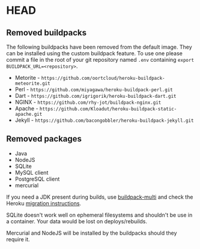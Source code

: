 # HEAD

## Removed buildpacks

The following buildpacks have been removed from the default image.
They can be installed using the custom buildpack feature. To use one
please commit a file in the root of your git repository named `.env`
containing `export BUILDPACK_URL=<repository>`.

  * Metorite - `https://github.com/oortcloud/heroku-buildpack-meteorite.git`
  * Perl - `https://github.com/miyagawa/heroku-buildpack-perl.git`
  * Dart - `https://github.com/igrigorik/heroku-buildpack-dart.git`
  * NGINX - `https://github.com/rhy-jot/buildpack-nginx.git`
  * Apache - `https://github.com/Kloadut/heroku-buildpack-static-apache.git`
  * Jekyll - `https://github.com/bacongobbler/heroku-buildpack-jekyll.git`

## Removed packages

  * Java
  * NodeJS
  * SQLite
  * MySQL client
  * PostgreSQL client
  * mercurial

If you need a JDK present during builds, use [buildpack-multi](https://github.com/ddollar/heroku-buildpack-multi) and check the
Heroku [migration instructions](https://devcenter.heroku.com/articles/cedar-14-migration#java-on-stack-image).

SQLite doesn't work well on ephemeral filesystems and shouldn't be use in a container. Your data would be lost on deploys/rebuilds.

Mercurial and NodeJS will be installed by the buildpacks should they require it.
